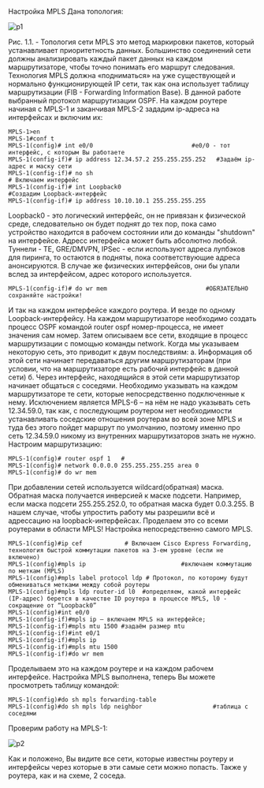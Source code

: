 Настройка MPLS
Дана топология:

![p1](https://sun9-40.userapi.com/c855120/v855120376/1e463d/7xlrYsn1_Pg.jpg)

Рис. 1.1. - Топология сети
MPLS это метод маркировки пакетов, который устанавливает приоритетность данных. Большинство соединений сети должны анализировать каждый пакет данных на каждом маршрутизаторе, чтобы точно понимать его маршрут следования.
Технология MPLS должна «подниматься» на уже существующей и нормально функционирующей IP сети, так как она использует таблицу маршрутизации (FIB - Forwarding Information Base). В данной работе выбранный протокол маршрутизации OSPF. На каждом роутере начиная с MPLS-1 и заканчивая MPLS-2 зададим ip-адреса на интерфейсах и включим их:

```
MPLS-1>en
MPLS-1#conf t         
MPLS-1(config)# int e0/0                            #e0/0 - тот интерфейс, с которым Вы работаете
MPLS-1(config-if)# ip address 12.34.57.2 255.255.255.252   #Задаём ip-адрес и маску сети
MPLS-1(config-if)# no sh                                                                    # Включаем интерфейс
MPLS-1(config-if)# int Loopback0                                      #Создадим Loopback-интерфейс
MPLS-1(config-if)# ip address 10.10.10.1 255.255.255.255 
```

Loopback0 - это логический интерфейс, он не привязан к физической среде, следовательно он будет поднят до тех пор, пока само устройство находится в рабочем состоянии или до команды "shutdown" на интерфейсе. Адресс интерфейса может быть абсолютно любой.
Туннели - TE, GRE/DMVPN, IPSec - если используют адреса лупбэков для пиринга, то остаются в подняты, пока соответствующие адреса анонсируются. В случае же физических интерфейсов, они бы упали вслед за интерфейсом, адрес которого используется.

```
MPLS-1(config-if)# do wr mem                            #ОБЯЗАТЕЛЬНО сохраняйте настройки!
```

И так на каждом интерфейсе каждого роутера. И везде по одному  Loopback-интерфейсу.
На каждом маршрутизаторе необходимо создать процесс OSPF командой router ospf номер-процесса, не имеет значения сам номер. Затем описываем все сети, входящие в процесс маршрутизации с помощью команды network. Когда мы указываем некоторую сеть, это приводит к двум последствиям:
а. Информация об этой сети начинает передаваться другим маршрутизаторам (при условии, что на маршрутизаторе есть рабочий интерфейс в данной сети)
б. Через интерфейс, находящийся в этой сети маршрутизатор начинает общаться с соседями.
Необходимо указывать на каждом маршрутизаторе те сети, которые непосредственно подключенные к нему. Исключением является MPLS-6 – на нём не надо указывать сеть 12.34.59.0, так как, с последующим роутером нет необходимости устанавливать соседские отношения роутерам во всей зоне MPLS и туда без этого пойдет маршрут по умолчанию, поэтому именно про сеть 12.34.59.0 никому из внутренних маршрутизаторов знать не нужно. Настроим маршрутизацию:

```
MPLS-1(config)# router ospf 1   #
MPLS-1(config)# network 0.0.0.0 255.255.255.255 area 0
MPLS-1(config)# do wr mem
```

При добавлении сетей используется  wildcard(обратная) маска. Обратная маска получается инверсией к маске подсети. Например, если маска подсети 255.255.252.0, то обратная маска будет 0.0.3.255. В нашем случае, чтобы упростить работу мы разрешили всё и адрессацию на loopback-интерфейсах.
Проделаем это со всеми роутерами в области MPLS!
Настройка непосредственно самого MPLS.

```
MPLS-1(config)#ip cef            # Включаем Cisco Express Forwarding, технология быстрой коммутации пакетов на 3-ем уровне (если не включено)
MPLS-1(config)#mpls ip                           #включаем коммутацию по меткам (MPLS)
MPLS-1(config)#mpls label protocol ldp # Протокол, по которому будут обмениваться метками между собой роутеры
MPLS-1(config)#mpls ldp router-id l0  #определяем, какой интерфейс (IP-адрес) берется в качестве ID роутера в процессе MPLS, l0 - сокращение от “Loopback0”
MPLS-1(config)#int e0/0
MPLS-1(config-if)#mpls ip – включаем MPLS на интерфейсе;
MPLS-1(config-if)#mpls mtu 1500 #задаём размер mtu
MPLS-1(config-if)#int e0/1
MPLS-1(config-if)#mpls ip
MPLS-1(config-if)#mpls mtu 1500
MPLS-1(config-if)#do wr mem
```

Проделываем это на каждом роутере и на каждом рабочем интерфейсе.
Настройка MPLS выполнена, теперь Вы можете просмотреть таблицу командой:

```
MPLS-1(config)#do sh mpls forwarding-table
MPLS-1(config)#do sh mpls ldp neighbor                    #таблица с соседями
```

Проверим работу на MPLS-1:

![p2](https://sun9-7.userapi.com/c206616/v206616376/4dfa3/E1ttQkZWWOw.jpg)

Как и положено, Вы видите все сети, которые известны роутеру и интерфейсы через которые в эти самые сети можно попасть. Также у роутера, как и на схеме, 2 соседа.
